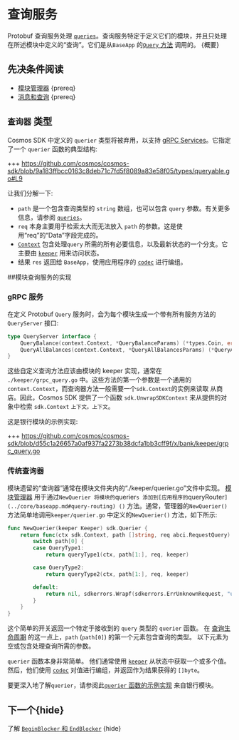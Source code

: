 <!--
order: 5
-->

# 查询服务

Protobuf 查询服务处理 [`queries`](./messages-and-queries.md#queries)。查询服务特定于定义它们的模块，并且只处理在所述模块中定义的“查询”。它们是从`BaseApp` 的[`Query` 方法](../core/baseapp.md#query) 调用的。 {概要}

## 先决条件阅读

- [模块管理器](./module-manager.md) {prereq}
- [消息和查询](./messages-and-queries.md) {prereq}

## `查询器` 类型

Cosmos SDK 中定义的 `querier` 类型将被弃用，以支持 [gRPC Services](#grpc-service)。它指定了一个 `querier` 函数的典型结构:

+++ https://github.com/cosmos/cosmos-sdk/blob/9a183ffbcc0163c8deb71c7fd5f8089a83e58f05/types/queryable.go#L9

让我们分解一下:

- `path` 是一个包含查询类型的 `string` 数组，也可以包含 `query` 参数。有关更多信息，请参阅 [`queries`](./messages-and-queries.md#queries)。
- `req` 本身主要用于检索太大而无法放入 `path` 的参数。这是使用“req”的“Data”字段完成的。
- [`Context`](../core/context.md) 包含处理`query` 所需的所有必要信息，以及最新状态的一个分支。它主要由 [`keeper`](./keeper.md) 用来访问状态。
- 结果 `res` 返回给 `BaseApp`，使用应用程序的 [`codec`](../core/encoding.md) 进行编组。

##模块查询服务的实现

### gRPC 服务

在定义 Protobuf `Query` 服务时，会为每个模块生成一个带有所有服务方法的 `QueryServer` 接口: 

```go
type QueryServer interface {
	QueryBalance(context.Context, *QueryBalanceParams) (*types.Coin, error)
	QueryAllBalances(context.Context, *QueryAllBalancesParams) (*QueryAllBalancesResponse, error)
}
```

这些自定义查询方法应该由模块的 keeper 实现，通常在 `./keeper/grpc_query.go` 中。这些方法的第一个参数是一个通用的`context.Context`，而查询器方法一般需要一个`sdk.Context`的实例来读取
从商店。因此，Cosmos SDK 提供了一个函数 `sdk.UnwrapSDKContext` 来从提供的对象中检索 `sdk.Context`
`上下文。上下文`。

这是银行模块的示例实现:

+++ https://github.com/cosmos/cosmos-sdk/blob/d55c1a26657a0af937fa2273b38dcfa1bb3cff9f/x/bank/keeper/grpc_query.go

### 传统查询器

模块遗留的“查询器”通常在模块文件夹内的“./keeper/querier.go”文件中实现。 [模块管理器](./module-manager.md) 用于通过`NewQuerier 将模块的`querier`s 添加到[应用程序的`queryRouter`](../core/baseapp.md#query-routing) ()` 方法。通常，管理器的`NewQuerier()` 方法简单地调用`keeper/querier.go` 中定义的`NewQuerier()` 方法，如下所示: 

```go
func NewQuerier(keeper Keeper) sdk.Querier {
	return func(ctx sdk.Context, path []string, req abci.RequestQuery) ([]byte, error) {
		switch path[0] {
		case QueryType1:
			return queryType1(ctx, path[1:], req, keeper)

		case QueryType2:
			return queryType2(ctx, path[1:], req, keeper)

		default:
			return nil, sdkerrors.Wrapf(sdkerrors.ErrUnknownRequest, "unknown %s query endpoint: %s", types.ModuleName, path[0])
		}
	}
}
```

这个简单的开关返回一个特定于接收到的 `query` 类型的 `querier` 函数。 在 [查询生命周期](../basics/query-lifecycle.md) 的这一点上，`path` (`path[0]`) 的第一个元素包含查询的类型。 以下元素为空或包含处理查询所需的参数。

`querier` 函数本身非常简单。 他们通常使用 [`keeper`](./keeper.md) 从状态中获取一个或多个值。 然后，他们使用 [`codec`](../core/encoding.md) 对值进行编组，并返回作为结果获得的 `[]byte`。

要更深入地了解`querier`，请参阅此[`querier` 函数的示例实现](https://github.com/cosmos/cosmos-sdk/blob/7f59723d889b69ca19966167f0b3a7fec7a39e53/x/gov/keeper/querier.go ) 来自银行模块。

## 下一个{hide}

了解 [`BeginBlocker` 和 `EndBlocker`](./beginblock-endblock.md) {hide} 
